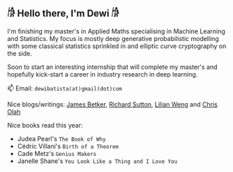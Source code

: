 ## 𓀙 Hello there, I'm Dewi 𓀙

I'm finishing my master's in Applied Maths specialising in Machine Learning and Statistics. My focus is mostly deep generative probabilistic modelling with some classical statistics sprinkled in and elliptic curve cryptography on the side.

Soon to start an interesting internship that will complete my master's and hopefully kick-start a career in industry research in deep learning.

📫 Email: `dewibatista(at)gmail(dot)com`

Nice blogs/writings: [James Betker](https://nonint.com/), [Richard Sutton](http://incompleteideas.net/), [Lilian Weng](https://lilianweng.github.io/) and [Chris Olah](https://colah.github.io/)

Nice books read this year:
- Judea Pearl's `The Book of Why`
- Cédric Villani's `Birth of a Theorem`
- Cade Metz's `Genius Makers`
- Janelle Shane's `You Look Like a Thing and I Love You`